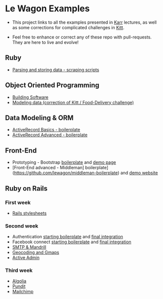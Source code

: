 # Le Wagon Examples

- This project links to all the examples presented in [Karr](http://karr.lewagon.org) lectures, as well as some corrections for complicated challenges in [Kitt](http://kitt.lewagon.org).

- Feel free to enhance or correct any of these repo with pull-requests. They are here to live and evolve!

## Ruby 

* [Parsing and storing data - scraping scripts](https://github.com/lewagon/ruby-scraping)

## Object Oriented Programming

* [Building Software](https://github.com/lewagon/oop-todolist)
* [Modeling data (correction of Kitt / Food-Delivery challenge)](https://github.com/lewagon/oop-food-delivery)

## Data Modeling & ORM

* [ActiveRecord Basics - boilerplate](https://github.com/lewagon/active-record-basics)
* [ActiveRecord Advanced - boilerplate](https://github.com/lewagon/active-record-advanced)

## Front-End

* Prototyping - Bootstrap [boilerplate](https://github.com/lewagon/bootstrap-boilerplate) and [demo page](https://github.com/lewagon/bootstrap-challenges/tree/master/04-bootstrap-mockup-v2)
* [Front-End advanced - Middleman] boilerplate](https://github.com/lewagon/middleman-boilerplate) and [demo website](https://github.com/lewagon/stylus)

## Ruby on Rails

### First week

* [Rails stylesheets](https://github.com/lewagon/rails-stylesheets)

### Second week

* Authentication [starting boilerplate](https://github.com/lewagon/rails-authentication) and [final integration](https://github.com/lewagon/rails-authentication/tree/devise)
* Facebook connect [starting boilerplate](https://github.com/lewagon/rails-authentication/tree/devise) and [final integration](https://github.com/lewagon/rails-authentication/tree/bf-connect)
* [SMTP & Mandrill](https://github.com/lewagon/rails-mailing)
* [Geocoding and Gmaps](https://github.com/lewagon/rails-google-maps)
* [Active Admin](https://github.com/lewagon/rails-active-admin)

### Third week

* [Algolia](https://github.com/lewagon/rails-algolia)
* [Pundit](https://github.com/lewagon/rails-pundit)
* [Mailchimp](https://github.com/lewagon/rails-mailchimp)

